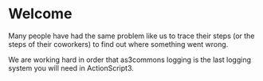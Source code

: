# Welcome #
Many people have had the same problem like us to trace their steps (or the steps of their coworkers) to find out where something went wrong.

We are working hard in order that as3commons logging is the last logging system you will need in ActionScript3.